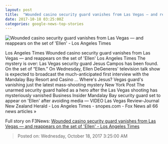```yaml
---
layout: post
title:  "Wounded casino security guard vanishes from Las Vegas — and reappears on the set of 'Ellen' - Los Angeles Times"
date: 2017-10-18 03:25:00Z
categories: google-news-top-stories
---
```


![Wounded casino security guard vanishes from Las Vegas — and reappears on the set of 'Ellen' - Los Angeles Times](http://www.trbimg.com/img-59e668c4/turbine/la-na-jesus-campos-20171017)

Los Angeles Times Wounded casino security guard vanishes from Las Vegas — and reappears on the set of 'Ellen' Los Angeles Times The mystery is over: Las Vegas security guard Jesus Campos has been found. On the set of “Ellen.” On Wednesday, Ellen DeGeneres' television talk show is expected to broadcast the much-anticipated first interview with the Mandalay Bay Resort and Casino ... Where's Jesus? Vegas guard's vanishing just the latest mass-shooting mystery New York Post The unarmed security guard hailed as a hero after the Las Vegas shooting has mysteriously vanished Business Insider Mandalay Bay security guard set to appear on 'Ellen' after avoiding media — VIDEO Las Vegas Review-Journal New Zealand Herald - Los Angeles Times - snopes.com - Fox News all 66 news articles »


Full story on F3News: [Wounded casino security guard vanishes from Las Vegas — and reappears on the set of 'Ellen' - Los Angeles Times](http://www.f3nws.com/n/rFY2sD)

> Posted on: Wednesday, October 18, 2017 3:25:00 AM
